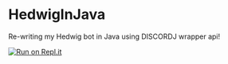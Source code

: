 # HedwigInJava
Re-writing my Hedwig bot in Java using DISCORDJ wrapper api!


[![Run on Repl.it](https://replit.com/badge/github/saikartheekb/HedwigInJava)](https://replit.com/new/github/saikartheekb/HedwigInJava)
